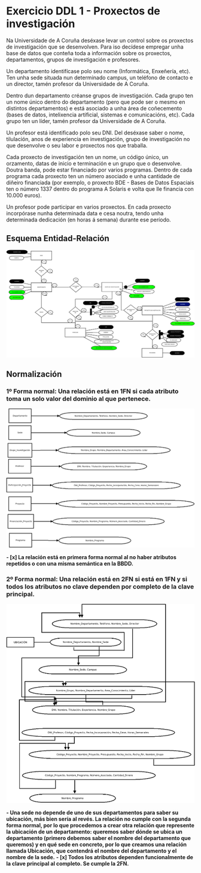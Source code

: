 # Exercicio DDL 1 - Proxectos de investigación

Na Universidade de A Coruña deséxase levar un control sobre os proxectos de investigación que se desenvolven. Para iso decídese empregar unha base de datos que conteña toda a información sobre os proxectos, departamentos, grupos de investigación e profesores.

Un departamento identifícase polo seu nome (Informática, Enxeñería, etc). Ten unha sede situada nun determinado campus, un teléfono de contacto e un director, tamén profesor da Universidade de A Coruña.

Dentro dun departamento créanse grupos de investigación. Cada grupo ten un nome único dentro do departamento (pero que pode ser o mesmo en distintos departamentos) e está asociado a unha área de coñecemento (bases de datos, intelixencia artificial, sistemas e comunicacións, etc). Cada grupo ten un líder, tamén profesor da Universidade de A Coruña.

Un profesor está identificado polo seu DNI. Del deséxase saber o nome, tilulación, anos de experiencia en investigación, grupo de investigación no que desenvolve o seu labor e proxectos nos que traballa.

Cada proxecto de investigación ten un nome, un código único, un orzamento, datas de inicio e terminación e un grupo que o desenvolve. Doutra banda, pode estar financiado por varios programas. Dentro de cada programa cada proxecto ten un número asociado e unha cantidade de diñeiro financiada (por exemplo, o proxecto BDE - Bases de Datos Espaciais ten o número 1337 dentro do programa A Solaris e volta que lle financia con 10.000 euros).

Un profesor pode participar en varios proxectos. En cada proxecto incorpórase nunha determinada data e cesa noutra, tendo unha determinada dedicación (en horas á semana) durante ese período.

## Esquema Entidad-Relación

![Imagen del esquema E-D](img/PROY-INVESTIGACION.png)

## Normalización

### 1º Forma normal: Una relación está en 1FN si cada atributo toma un solo valor del dominio al que pertenece.

![Imagen 1FN](img/P_FN.png)

**- [x] La relación está en primera forma normal al no haber atributos repetidos o con una misma semántica en la BBDD.**

### 2º Forma normal: Una relación está en 2FN si está en 1FN y si todos los atributos no clave dependen por completo de la clave principal.

![Imagen 2FN](img/S_FN.png)

**- Una sede no depende de uno de sus departamentos para saber su ubicación, más bien sería al revés. La relación no cumple con la segunda forma normal, por lo que procedemos a crear otra relación que represente la ubicación de un departamento: queremos saber dónde se ubica un departamento (primero debemos saber el nombre del departamento que queremos) y en qué sede en concreto, por lo que creamos una relación llamada Ubicación, que contendrá el nombre del departamento y el nombre de la sede.**
**- [x] Todos los atributos dependen funcionalmente de la clave principal al completo. Se cumple la 2FN.**

